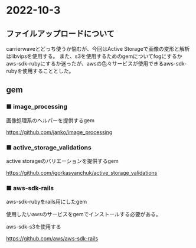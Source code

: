 # 2022-10-3
## ファイルアップロードについて

carrierwaveとどっち使うか悩むが、今回はActive Storageで画像の変形と解析はlibvipsを使用する。
また、s3を使用するためのgemについてfogにするかaws-sdk-rubyにするか迷ったが、awsの色々サービスが使用できるaws-sdk-rubyを使用することとした。


## gem
### ■ image_processing
画像処理系のヘルパーを提供するgem

https://github.com/janko/image_processing

### ■ active_storage_validations
active storageのバリエーションを提供するgem

https://github.com/igorkasyanchuk/active_storage_validations

### ■ aws-sdk-rails
aws-sdk-rubyをrails用にしたgem

使用したいawsのサービスをgemでインストールする必要がある。

aws-sdk-s3を使用する

https://github.com/aws/aws-sdk-rails
